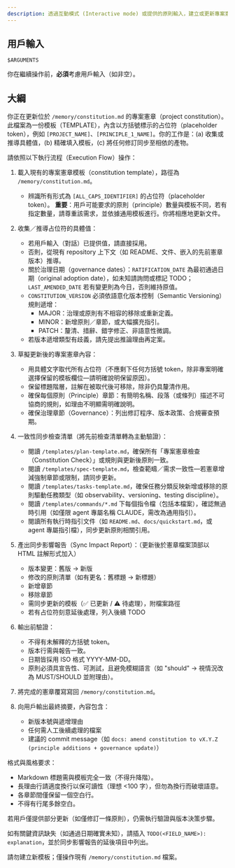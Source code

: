 ```yaml
---
description: 透過互動模式 (Interactive mode) 或提供的原則輸入，建立或更新專案憲章，並確保所有相依的模板保持同步。
---
```


## 用戶輸入

```text
$ARGUMENTS
```

你在繼續操作前，**必須**考慮用戶輸入（如非空）。

## 大綱

你正在更新位於 `/memory/constitution.md` 的專案憲章（project constitution）。此檔案為一份模板（TEMPLATE），內含以方括號標示的占位符（placeholder token），例如 `[PROJECT_NAME]`、`[PRINCIPLE_1_NAME]`。你的工作是：(a) 收集或推導具體值，(b) 精確填入模板，(c) 將任何修訂同步至相依的產物。

請依照以下執行流程（Execution Flow）操作：

1. 載入現有的專案憲章模板（constitution template），路徑為 `/memory/constitution.md`。
   - 辨識所有形式為 `[ALL_CAPS_IDENTIFIER]` 的占位符（placeholder token）。
   **重要**：用戶可能要求的原則（principle）數量與模板不同，若有指定數量，請尊重該需求，並依據通用模板進行。你將相應地更新文件。

2. 收集／推導占位符的具體值：
   - 若用戶輸入（對話）已提供值，請直接採用。
   - 否則，從現有 repository 上下文（如 README、文件、嵌入的先前憲章版本）推導。
   - 關於治理日期（governance dates）：`RATIFICATION_DATE` 為最初通過日期（original adoption date），如未知請詢問或標記 TODO；`LAST_AMENDED_DATE` 若有變更則為今日，否則維持原值。
   - `CONSTITUTION_VERSION` 必須依語意化版本控制（Semantic Versioning）規則遞增：
     * MAJOR：治理或原則有不相容的移除或重新定義。
     * MINOR：新增原則／章節，或大幅擴充指引。
     * PATCH：釐清、措辭、錯字修正、非語意性微調。
   - 若版本遞增類型有歧義，請先提出推論理由再定案。

3. 草擬更新後的專案憲章內容：
   - 用具體文字取代所有占位符（不應剩下任何方括號 token，除非專案明確選擇保留的模板欄位—請明確說明保留原因）。
   - 保留標題階層，註解在被取代後可移除，除非仍具釐清作用。
   - 確保每個原則（Principle）章節：有簡明名稱、段落（或條列）描述不可協商的規則，如理由不明顯需明確說明。
   - 確保治理章節（Governance）：列出修訂程序、版本政策、合規審查預期。

4. 一致性同步檢查清單（將先前檢查清單轉為主動驗證）：
   - 閱讀 `/templates/plan-template.md`，確保所有「專案憲章檢查（Constitution Check）」或規則與更新後原則一致。
   - 閱讀 `/templates/spec-template.md`，檢查範疇／需求一致性—若憲章增減強制章節或限制，請同步更新。
   - 閱讀 `/templates/tasks-template.md`，確保任務分類反映新增或移除的原則驅動任務類型（如 observability、versioning、testing discipline）。
   - 閱讀 `/templates/commands/*.md` 下每個指令檔（包括本檔案），確認無過時引用（如僅限 agent 專屬名稱 CLAUDE，需改為通用指引）。
   - 閱讀所有執行時指引文件（如 `README.md`、`docs/quickstart.md`，或 agent 專屬指引檔），同步更新原則相關引用。

5. 產出同步影響報告（Sync Impact Report）：（更新後於憲章檔案頂部以 HTML 註解形式加入）
   - 版本變更：舊版 → 新版
   - 修改的原則清單（如有更名：舊標題 → 新標題）
   - 新增章節
   - 移除章節
   - 需同步更新的模板（✅ 已更新 / ⚠ 待處理），附檔案路徑
   - 若有占位符刻意延後處理，列入後續 TODO

6. 輸出前驗證：
   - 不得有未解釋的方括號 token。
   - 版本行需與報告一致。
   - 日期皆採用 ISO 格式 YYYY-MM-DD。
   - 原則必須具宣告性、可測試，且避免模糊語言（如 "should" → 視情況改為 MUST/SHOULD 並附理由）。

7. 將完成的憲章覆寫寫回 `/memory/constitution.md`。

8. 向用戶輸出最終摘要，內容包含：
   - 新版本號與遞增理由
   - 任何需人工後續處理的檔案
   - 建議的 commit message（如 `docs: amend constitution to vX.Y.Z (principle additions + governance update)`）

格式與風格要求：
- Markdown 標題需與模板完全一致（不得升降階）。
- 長理由行請適度換行以保可讀性（理想 <100 字），但勿為換行而破壞語意。
- 各章節間僅保留一個空白行。
- 不得有行尾多餘空白。

若用戶僅提供部分更新（如僅修訂一條原則），仍需執行驗證與版本決策步驟。

如有關鍵資訊缺失（如通過日期確實未知），請插入 `TODO(<FIELD_NAME>): explanation`，並於同步影響報告的延後項目中列出。

請勿建立新模板；僅操作現有 `/memory/constitution.md` 檔案。

